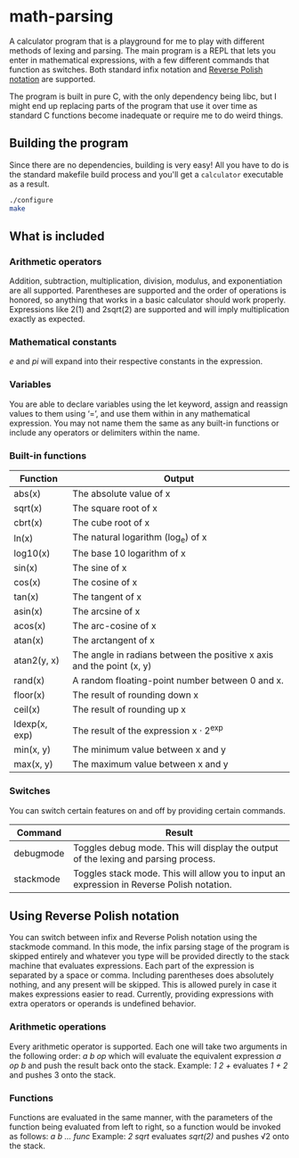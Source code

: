 # math-parsing

A calculator program that is a playground for me to play with different methods of lexing and parsing. The main program is a REPL that lets you enter in mathematical expressions, with a few different commands that function as switches. Both standard infix notation and [Reverse Polish notation](https://en.wikipedia.org/wiki/Reverse_Polish_notation) are supported.

The program is built in pure C, with the only dependency being libc, but I might end up replacing parts of the program that use it over time as standard C functions become inadequate or require me to do weird things.

## Building the program

Since there are no dependencies, building is very easy! All you have to do is the standard makefile build process and you'll get a `calculator` executable as a result.

```sh
./configure
make
```

## What is included

### Arithmetic operators

Addition, subtraction, multiplication, division, modulus, and exponentiation are all supported. Parentheses are supported and the order of operations is honored, so anything that works in a basic calculator should work properly. Expressions like 2(1) and 2sqrt(2) are supported and will imply multiplication exactly as expected.

### Mathematical constants

*e* and *pi* will expand into their respective constants in the expression.

### Variables

You are able to declare variables using the let keyword, assign and reassign values to them using ‘=’, and use them within in any mathematical expression. You may not name them the same as any built-in functions or include any operators or delimiters within the name.

### Built-in functions

| Function      | Output                                                       |
| ------------- | ------------------------------------------------------------ |
| abs(x)        | The absolute value of x                                      |
| sqrt(x)       | The square root of x                                         |
| cbrt(x)       | The cube root of x                                           |
| ln(x)         | The natural logarithm (log<sub>e</sub>) of x                 |
| log10(x)      | The base 10 logarithm of x                                   |
| sin(x)        | The sine of x                                                |
| cos(x)        | The cosine of x                                              |
| tan(x)        | The tangent of x                                             |
| asin(x)       | The arcsine of x                                             |
| acos(x)       | The arc-cosine of x                                          |
| atan(x)       | The arctangent of x                                          |
| atan2(y, x)   | The angle in radians between the positive x axis and the point (x, y) |
| rand(x)       | A random floating-point number between 0 and x.              |
| floor(x)      | The result of rounding down x                                |
| ceil(x)       | The result of rounding up x                                  |
| ldexp(x, exp) | The result of the expression x ⋅ 2<sup>exp</sup>             |
| min(x, y)     | The minimum value between x and y                            |
| max(x, y)     | The maximum value between x and y                            |

### Switches

You can switch certain features on and off by providing certain commands.

| Command   | Result                                                       |
| --------- | ------------------------------------------------------------ |
| debugmode | Toggles debug mode. This will display the output of the lexing and parsing process. |
| stackmode | Toggles stack mode. This will allow you to input an expression in Reverse Polish notation. |



## Using Reverse Polish notation

You can switch between infix and Reverse Polish notation using the stackmode command. In this mode, the infix parsing stage of the program is skipped entirely and whatever you type will be provided directly to the stack machine that evaluates expressions. Each part of the expression is separated by a space or comma. Including parentheses does absolutely nothing, and any present will be skipped. This is allowed purely in case it makes expressions easier to read. Currently, providing expressions with extra operators or operands is undefined behavior.

### Arithmetic operations

Every arithmetic operator is supported. Each one will take two arguments in the following order: *a b op*
which will evaluate the equivalent expression *a op b* and push the result back onto the stack.
Example: *1 2 +* evaluates *1 + 2* and pushes 3 onto the stack.

### Functions

Functions are evaluated in the same manner, with the parameters of the function being evaluated from left to right, so a function would be invoked as follows: *a b ... func*
Example: *2 sqrt* evaluates *sqrt(2)* and pushes √2 onto the stack.
